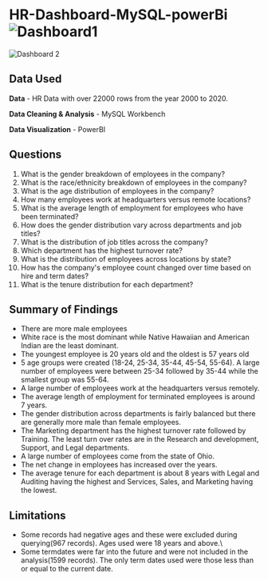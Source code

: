 # HR-Dashboard-MySQL-powerBi![Dashboard1](https://github.com/unuait/HR-Dashboard-MySQL-powerBi/assets/151841721/9e07398b-e1c1-433a-90f0-5d908efc7b2a)
![Dashboard 2](https://github.com/unuait/HR-Dashboard-MySQL-powerBi/assets/151841721/7b05cda0-9599-4628-b1f9-e863bcb21b44)

## Data Used

**Data** - HR Data with over 22000 rows from the year 2000 to 2020.

**Data Cleaning & Analysis** - MySQL Workbench

**Data Visualization** - PowerBI

## Questions

1. What is the gender breakdown of employees in the company?
2. What is the race/ethnicity breakdown of employees in the company?
3. What is the age distribution of employees in the company?
4. How many employees work at headquarters versus remote locations?
5. What is the average length of employment for employees who have been terminated?
6. How does the gender distribution vary across departments and job titles?
7. What is the distribution of job titles across the company?
8. Which department has the highest turnover rate?
9. What is the distribution of employees across locations by state?
10. How has the company's employee count changed over time based on hire and term dates?
11. What is the tenure distribution for each department?

## Summary of Findings
 - There are more male employees
 - White race is the most dominant while Native Hawaiian and American Indian are the least dominant.
 - The youngest employee is 20 years old and the oldest is 57 years old
 - 5 age groups were created (18-24, 25-34, 35-44, 45-54, 55-64). A large number of employees were between 25-34 followed by 35-44 while the smallest group was 55-64.
 - A large number of employees work at the headquarters versus remotely.
 - The average length of employment for terminated employees is around 7 years.
 - The gender distribution across departments is fairly balanced but there are generally more male than female employees.
 - The Marketing department has the highest turnover rate followed by Training. The least turn over rates are in the Research and development, Support, and Legal departments.
 - A large number of employees come from the state of Ohio.
 - The net change in employees has increased over the years.
- The average tenure for each department is about 8 years with Legal and Auditing having the highest and Services, Sales, and Marketing having the lowest.

## Limitations
- Some records had negative ages and these were excluded during querying(967 records). Ages used were 18 years and above.\
- Some termdates were far into the future and were not included in the analysis(1599 records). The only term dates used were those less than or equal to the current date.
